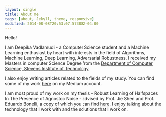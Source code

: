 ```yaml
---
layout: single
title: About me
tags: [about, Jekyll, theme, responsive]
modified: 2014-08-08T20:53:07.573882-04:00
---
```


Hello! 

I am Deepika Vadlamudi - a Computer Science student and a Machine Learning enthusiast by heart with interests in the field of Algorithms, Machine Learning,
Deep Learning, Adversarial Robustness. I received my Masters in computer Science Degree from the [Department of Computer Science, Stevens Institute of Technology](https://www.stevens.edu/school-engineering-science/departments/computer-science). 

I also enjoy writing articles related to the fields of my study. You can find some of my work [here](https://medium.com/@deepika.vadlamudi) on my Medium account.

I am most proud of my work on my thesis - Robust Learning of Halfspaces In The Presence of Agnostoc Noise - advised by Prof. Jie Shen and Prof. Eduardo Bonelli, a copy of which you can find [here](https://www.proquest.com/openview/7b03874315392e1bf5788450720131f0/1.pdf?pq-origsite=gscholar&cbl=18750&diss=y).
I enjoy talking about the technology that I work with and the solutions that I work on. 

